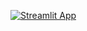 [![Streamlit App](https://static.streamlit.io/badges/streamlit_badge_black_white.svg)](https://sea-shunned-interactive-ebm-streamlit-app-52le9j.streamlitapp.com/)
